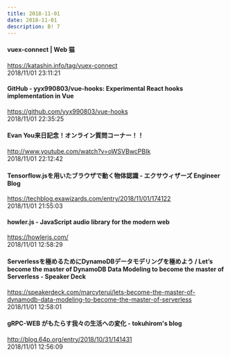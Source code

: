 ```yaml
---
title: 2018-11-01
date: 2018-11-01
description: B! 7
---
```


#### vuex-connect | Web 猫
https://katashin.info/tag/vuex-connect<br>
2018/11/01 23:11:21<br>


#### GitHub - yyx990803/vue-hooks: Experimental React hooks implementation in Vue
https://github.com/yyx990803/vue-hooks<br>
2018/11/01 22:35:25<br>


#### Evan You来日記念！オンライン質問コーナー！！
http://www.youtube.com/watch?v=oWSVBwcPBIk<br>
2018/11/01 22:12:42<br>


#### Tensorflow.jsを用いたブラウザで動く物体認識 - エクサウィザーズ Engineer Blog
https://techblog.exawizards.com/entry/2018/11/01/174122<br>
2018/11/01 21:55:03<br>


#### howler.js - JavaScript audio library for the modern web
https://howlerjs.com/<br>
2018/11/01 12:58:29<br>


#### Serverlessを極めるためにDynamoDBデータモデリングを極めよう / Let’s become the master  of DynamoDB Data Modeling to become the master of Serverless - Speaker Deck
https://speakerdeck.com/marcyterui/lets-become-the-master-of-dynamodb-data-modeling-to-become-the-master-of-serverless<br>
2018/11/01 12:58:01<br>


#### gRPC-WEB がもたらす我々の生活への変化 - tokuhirom's blog
http://blog.64p.org/entry/2018/10/31/141431<br>
2018/11/01 12:56:09<br>


